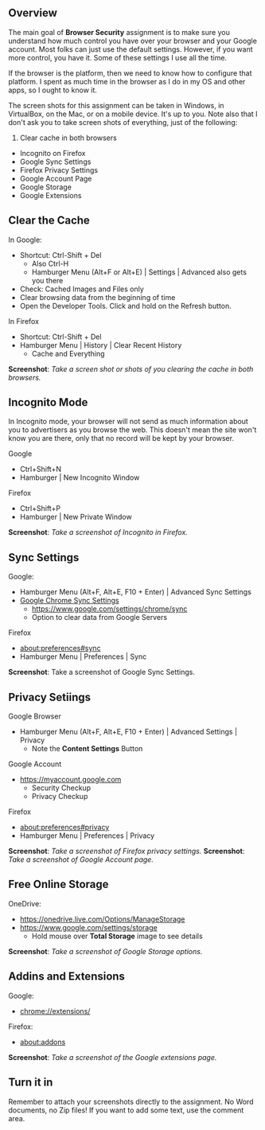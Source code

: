 ## Overview

The main goal of **Browser Security** assignment is to make sure you understand how much control you have over your browser and your Google account. Most folks can just use the default settings. However, if you want more control, you have it. Some of these settings I use all the time.

If the browser is the platform, then we need to know how to configure that platform. I spent as much time in the browser as I do in my OS and other apps, so I ought to know it.

The screen shots for this assignment can be taken in Windows, in VirtualBox, on the Mac, or on a mobile device. It's up to you. Note also that I don't ask you to take screen shots of everything, just of the following:

1. Clear cache in both browsers
- Incognito on Firefox
- Google Sync Settings
- Firefox Privacy Settings
- Google Account Page
- Google Storage
- Google Extensions

## Clear the Cache

In Google:
- Shortcut: Ctrl-Shift + Del
  - Also Ctrl-H
  - Hamburger Menu (Alt+F or Alt+E) | Settings | Advanced also gets you there
- Check: Cached Images and Files only
- Clear browsing data from the beginning of time
- Open the Developer Tools. Click and hold on the Refresh button.

In Firefox
- Shortcut: Ctrl-Shift + Del
- Hamburger Menu | History | Clear Recent History
  - Cache and Everything

**Screenshot**: _Take a screen shot or shots of you clearing the cache in both browsers._

## Incognito Mode

In Incognito mode, your browser will not send as much information about you to advertisers as you browse the web. This doesn't mean the site won't know you are there, only that no record will be kept by your browser.

Google
- Ctrl+Shift+N
- Hamburger | New Incognito Window

Firefox
- Ctrl+Shift+P
- Hamburger | New Private Window

**Screenshot**: _Take a screenshot of Incognito in Firefox._

## Sync Settings

Google:
- Hamburger Menu (Alt+F, Alt+E, F10 + Enter) | Advanced Sync Settings
- [Google Chrome Sync Settings](https://www.google.com/settings/chrome/sync)
  - <https://www.google.com/settings/chrome/sync>
  - Option to clear data from Google Servers

Firefox

- [about:preferences#sync](about:preferences#sync)
- Hamburger Menu | Preferences | Sync

**Screenshot**: Take a screenshot of Google Sync Settings.

## Privacy Setiings

Google Browser
- Hamburger Menu (Alt+F, Alt+E, F10 + Enter) | Advanced Settings | Privacy
  - Note the **Content Settings** Button

Google Account
- <https://myaccount.google.com>
  - Security Checkup
  - Privacy Checkup

Firefox
- <about:preferences#privacy>
- Hamburger Menu | Preferences | Privacy

**Screenshot**: _Take a screenshot of Firefox privacy settings._
**Screenshot**: _Take a screenshot of Google Account page._

## Free Online Storage

OneDrive:

- <https://onedrive.live.com/Options/ManageStorage>
- <https://www.google.com/settings/storage>
  - Hold mouse over **Total Storage** image to see details

**Screenshot**: _Take a screenshot of Google Storage options._

## Addins and Extensions

Google:

- <chrome://extensions/>

Firefox:

- [about:addons](about:addons)

**Screenshot**: _Take a screenshot of the Google extensions page._


## Turn it in

Remember to attach your screenshots directly to the assignment. No Word documents, no Zip files! If you want to add some text, use the comment area.
